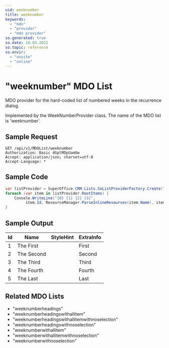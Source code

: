 ```yaml
---
uid: weeknumber
title: weeknumber
keywords:
  - "mdo"
  - "provider"
  - "mdo provider"
so.generated: true
so.date: 18.03.2021
so.topic: reference
so.envir:
  - "onsite"
  - "online"
---
```


# "weeknumber" MDO List
MDO provider for the hard-coded list of numbered weeks in the recurrence dialog.



Implemented by the <see cref="T:SuperOffice.CRM.Lists.WeekNumberProvider">WeekNumberProvider</see> class.
The name of the MDO list is 'weeknumber'.




## Sample Request

```http!
GET /api/v1/MDOList/weeknumber
Authorization: Basic dGplMDpUamUw
Accept: application/json; charset=utf-8
Accept-Language: *

```

## Sample Code
```cs
var listProvider = SuperOffice.CRM.Lists.SoListProviderFactory.Create("weeknumber", forceFlatList: true);
foreach (var item in listProvider.RootItems) {
    Console.WriteLine("{0} {1} {2} {3}", 
         item.Id, ResourceManager.ParseInlineResources(item.Name), item.StyleHint, item.ExtraInfo);
}
```

## Sample Output

|Id   | Name  |StyleHint|ExtraInfo |
| --- | ----- | ------- | -------- |
|1|The First||First|
|2|The Second||Second|
|3|The Third||Third|
|4|The Fourth||Fourth|
|5|The Last||Last|


## Related MDO Lists

* "weeknumberheadings"
* "weeknumberheadingswithallitem"
* "weeknumberheadingswithallitemwithnoselection"
* "weeknumberheadingswithnoselection"
* "weeknumberwithallitem"
* "weeknumberwithallitemwithnoselection"
* "weeknumberwithnoselection"

